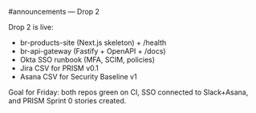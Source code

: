 #announcements — Drop 2

Drop 2 is live:
- br-products-site (Next.js skeleton) + /health
- br-api-gateway (Fastify + OpenAPI + /docs)
- Okta SSO runbook (MFA, SCIM, policies)
- Jira CSV for PRISM v0.1
- Asana CSV for Security Baseline v1

Goal for Friday: both repos green on CI, SSO connected to Slack+Asana, and PRISM Sprint 0 stories created.
